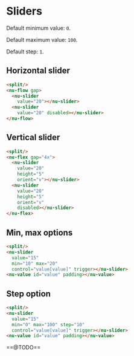 # Sliders

Default minimum value: `0`.

Default maximum value: `100`.

Default step: `1`.

## Horizontal slider

```html
<split/>
<nu-flow gap>
  <nu-slider
    value="20"></nu-slider>
  <nu-slider
    value="20" disabled></nu-slider>
</nu-flow>
```

## Vertical slider

```html
<split/>
<nu-flex gap="4x">
  <nu-slider
    value="20"
    height="5"
    orient="v"></nu-slider>
  <nu-slider
    value="20"
    height="5"
    orient="v"
    disabled></nu-slider>
</nu-flex>
```

## Min, max options

```html
<split/>
<nu-slider
  value="15"
  min="10" max="20"
  control="value[value]" trigger></nu-slider>
<nu-value id="value" padding></nu-value>
```

## Step option

```html
<split/>
<nu-slider
  value="15"
  min="0" max="100" step="10"
  control="value[value]" trigger></nu-slider>
<nu-value id="value" padding></nu-value>
```

==@TODO==
